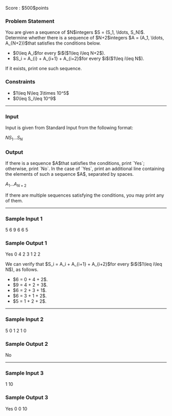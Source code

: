 
<div>

<span>

<span>

<p>
Score : $500$points
</p>

<div>

<section>

### **Problem Statement**

<p>
You are given a sequence of $N$integers $S = (S_1, \ldots, S_N)$.
Determine whether there is a sequence of $N+2$integers $A = (A_1, \ldots, A_{N+2})$that satisfies the conditions below.
</p>

<ul>

<li>
$0\leq A_i$for every $i$($1\leq i\leq N+2$).
</li>

<li>
$S_i = A_{i} + A_{i+1} + A_{i+2}$for every $i$($1\leq i\leq N$).
</li>

</ul>

<p>
If it exists, print one such sequence.
</p>

</section>

</div>

<div>

<section>

### **Constraints**

<ul>

<li>
$1\leq N\leq 3\times 10^5$
</li>

<li>
$0\leq S_i\leq 10^9$
</li>

</ul>

</section>

</div>

---

<div>

<div>

<section>

### **Input**

<p>
Input is given from Standard Input from the following format:
</p>

<div>

$N$$S_1$$\ldots$$S_N$
</div>

</section>

</div>

<div>

<section>

### **Output**

<p>
If there is a sequence $A$that satisfies the conditions, print `Yes`; otherwise, print `No`.
In the case of `Yes`, print an additional line containing the elements of such a sequence $A$, separated by spaces.
</p>

<div>

$A_1$$\ldots$$A_{N+2}$
</div>

<p>
If there are multiple sequences satisfying the conditions, you may print any of them.
</p>

</section>

</div>

</div>

---

<div>

<section>

### **Sample Input 1**

<div>

5
6 9 6 6 5

</div>

</section>

</div>

<div>

<section>

### **Sample Output 1**

<div>

Yes
0 4 2 3 1 2 2

</div>

<p>
We can verify that $S_i = A_i + A_{i+1} + A_{i+2}$for every $i$($1\leq  i\leq N$), as follows.
</p>

<ul>

<li>
$6 = 0 + 4 + 2$.
</li>

<li>
$9 = 4 + 2 + 3$.
</li>

<li>
$6 = 2 + 3 + 1$.
</li>

<li>
$6 = 3 + 1 + 2$.
</li>

<li>
$5 = 1 + 2 + 2$.
</li>

</ul>

</section>

</div>

---

<div>

<section>

### **Sample Input 2**

<div>

5
0 1 2 1 0

</div>

</section>

</div>

<div>

<section>

### **Sample Output 2**

<div>

No

</div>

</section>

</div>

---

<div>

<section>

### **Sample Input 3**

<div>

1
10

</div>

</section>

</div>

<div>

<section>

### **Sample Output 3**

<div>

Yes
0 0 10

</div>

</section>

</div>

</span>

</span>

</div>
